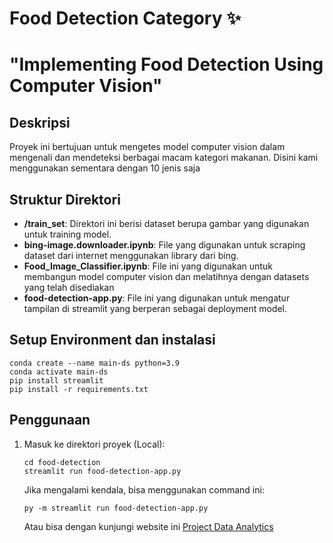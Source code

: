 # Food Detection Category ✨
# "Implementing Food Detection Using Computer Vision"


## Deskripsi

Proyek ini bertujuan untuk mengetes model computer vision dalam mengenali dan mendeteksi berbagai macam kategori makanan. Disini kami menggunakan sementara dengan 10 jenis saja


## Struktur Direktori

- **/train_set**: Direktori ini berisi dataset berupa gambar yang digunakan untuk training model.
- **bing-image.downloader.ipynb**: File yang digunakan untuk scraping dataset dari internet menggunakan library dari bing.
- **Food_Image_Classifier.ipynb**: File ini yang digunakan untuk membangun model computer vision dan melatihnya dengan datasets yang telah disediakan
- **food-detection-app.py**: File ini yang digunakan untuk mengatur tampilan di streamlit yang berperan sebagai deployment model.


## Setup Environment dan instalasi
```
conda create --name main-ds python=3.9
conda activate main-ds
pip install streamlit
pip install -r requirements.txt
```


## Penggunaan
1. Masuk ke direktori proyek (Local):

    ```shell
    cd food-detection
    streamlit run food-detection-app.py
    ```

    Jika mengalami kendala, bisa menggunakan command ini:

    ```shell
    py -m streamlit run food-detection-app.py
    ```
    Atau bisa dengan kunjungi website ini [Project Data Analytics](http://192.168.190.239:8501)




#
